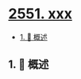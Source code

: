 # [2551. xxx](https://github.com/Tdahuyou/TNotes.leetcode/tree/main/notes/2551.%20xxx)

<!-- region:toc -->

- [1. 📝 概述](#1--概述)

<!-- endregion:toc -->

## 1. 📝 概述
